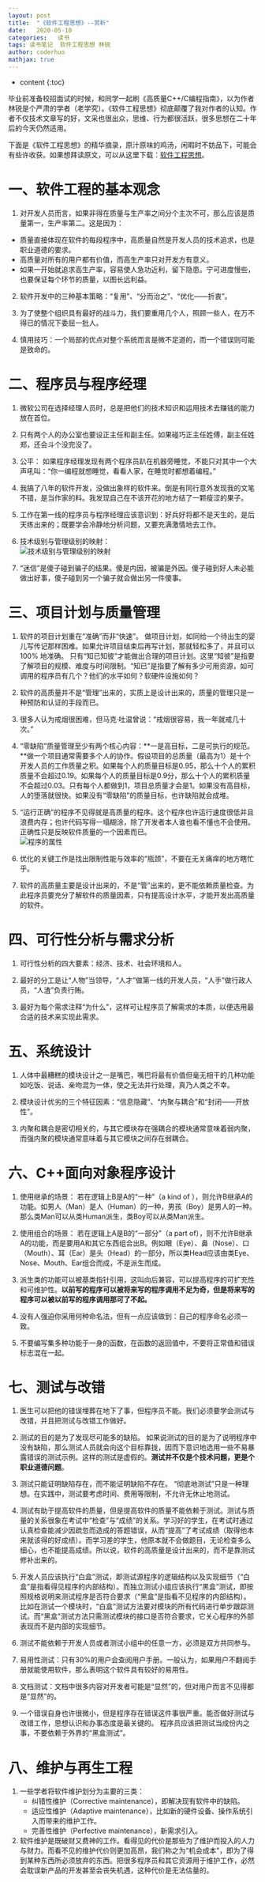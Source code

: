 ```yaml
---
layout: post  
title:  "《软件工程思想》--赏析"  
date:   2020-05-10  
categories:   读书
tags: 读书笔记  软件工程思想 林锐
author: coderhuo  
mathjax: true
---
```


* content
{:toc}  

毕业前准备校招面试的时候，和同学一起刷《高质量C++/C编程指南》，以为作者林锐是个严肃的学者（老学究）。《软件工程思想》彻底颠覆了我对作者的认知。作者不仅技术文章写的好，文采也很出众，思维、行为都很活跃，很多思想在二十年后的今天仍然适用。  

下面是《软件工程思想》的精华摘录，原汁原味的鸡汤，闲暇时不妨品下，可能会有些许收获。如果想拜读原文，可以从这里下载：[软件工程思想](http://data.coderhuo.tech/books/tech/%E8%BD%AF%E4%BB%B6%E5%B7%A5%E7%A8%8B%E6%80%9D%E6%83%B3/)。





# 一、软件工程的基本观念 #

1. 对开发人员而言，如果非得在质量与生产率之间分个主次不可，那么应该是质量第一，生产率第二。这是因为：  
  - 质量直接体现在软件的每段程序中，高质量自然是开发人员的技术追求，也是职业道德的要求。
  - 高质量对所有的用户都有价值，而高生产率只对开发方有意义。
  - 如果一开始就追求高生产率，容易使人急功近利，留下隐患。宁可进度慢些，也要保证每个环节的质量，以图长远利益。

2. 软件开发中的三种基本策略：“复用”、“分而治之”、“优化——折衷”。  

3. 为了使整个组织具有最好的战斗力，我们要重用几个人，照顾一些人，在万不得已的情况下委屈一批人。  

4. 慎用技巧：一个局部的优点对整个系统而言是微不足道的，而一个错误则可能是致命的。  

# 二、程序员与程序经理 #

1. 微软公司在选择经理人员时，总是把他们的技术知识和运用技术去赚钱的能力放在首位。  

2. 只有两个人的办公室也要设正主任和副主任。如果碰巧正主任姓傅，副主任姓郑，还会斗个没完没了。  

3. 公平： 如果程序经理发现有两个程序员趴在机器旁睡觉，不能只对其中一个大声吼叫：“你一编程就想睡觉，看看人家，在睡觉时都想着编程。”  

4. 我搞了八年的软件开发，没做出象样的软件来。倒是有同行意外发现我的文笔不错，是当作家的料。我发现自己在不该开花的地方结了一颗瘦涩的果子。

5. 工作在第一线的程序员与程序经理应该意识到：好兵好将都不是天生的，是后天练出来的；既要学会冷静地分析问题，又要充满激情地去工作。  

6. 技术级别与管理级别的映射：  
![技术级别与管理级别的映射](http://data.coderhuo.tech/blog/software_project_linrui/tech_manager_level_map.png)

7. “迷信”是傻子碰到骗子的结果。傻是内因，被骗是外因。傻子碰到好人未必能做出好事，傻子碰到另一个骗子就会做出另一件傻事。

# 三、项目计划与质量管理 #

1. 软件的项目计划重在“准确”而非“快速”。 做项目计划，如同给一个待出生的婴儿写传记那样困难。如果允许项目结束后再写计划，那就轻松多了，并且可以100% 地准确。 只有“知已知彼”才能做出合理的项目计划。这里“知彼”是指要了解项目的规模、难度与时间限制。“知已”是指要了解有多少可用资源，如可调用的程序员有几个？他们的水平如何？软硬件设施如何？  

2. 软件的高质量并不是“管理”出来的，实质上是设计出来的，质量的管理只是一种预防和认证的手段而已。  

3. 很多人认为戒烟很困难，但马克·吐温曾说：“戒烟很容易，我一年就戒几十次。”  


4. “零缺陷”质量管理至少有两个核心内容：**一是高目标，二是可执行的规范。**做一个项目通常需要多个人的协作。假设项目的总质量（最高为1）是十个开发人员的工作质量之积。如果每个人的质量目标是0.95，那么十个人的累积质量不会超过0.19。如果每个人的质量目标是0.9分，那么十个人的累积质量不会超过0.03。只有每个人都做到1，项目总质量才会是1。如果没有高目标，人的堕落就很快。如果没有“零缺陷”的质量目标，也许缺陷就会成堆。  


5. “运行正确”的程序不见得就是高质量的程序。这个程序也许运行速度很低并且浪费内存；也许代码写得一塌糊涂，除了开发者本人谁也看不懂也不会使用。正确性只是反映软件质量的一个因素而已。  
![程序的属性](http://data.coderhuo.tech/blog/software_project_linrui/software_property.png)

6. 优化的关键工作是找出限制性能与效率的“瓶颈”，不要在无关痛痒的地方瞎忙乎。  


7. 软件的高质量主要是设计出来的，不是“管”出来的，更不能依赖质量检查。为此程序员要充分了解软件的质量因素，只有提高设计水平，才能开发出高质量的软件。

# 四、可行性分析与需求分析 #

1. 可行性分析的四大要素：经济、技术、社会环境和人。

2. 最好的分工是让“人物”当领导，“人才”做第一线的开发人员，“人手”做行政人员，“人渣”负责行贿。  

3. 最好为每个需求注释“为什么”，这样可让程序员了解需求的本质，以便选用最合适的技术来实现此需求。

# 五、系统设计 #

1. 人体中最糟糕的模块设计之一是嘴巴，嘴巴将最有价值但毫无相干的几种功能如吃饭、说话、亲吻混为一体，使之无法并行处理，真乃人类之不幸。  

2. 模块设计优劣的三个特征因素：“信息隐藏”、“内聚与耦合”和“封闭——开放性”。  

3. 内聚和耦合是密切相关的，与其它模块存在强耦合的模块通常意味着弱内聚，而强内聚的模块通常意味着与其它模块之间存在弱耦合。  

# 六、C++面向对象程序设计 #  

1. 使用继承的场景： 若在逻辑上B是A的“一种”（a kind of ），则允许B继承A的功能。如男人（Man）是人（Human）的一种，男孩（Boy）是男人的一种。那么类Man可以从类Human派生，类Boy可以从类Man派生。  

2. 使用组合的场景： 若在逻辑上A是B的“一部分”（a part of），则不允许B继承A的功能，而是要用A和其它东西组合出B。例如眼（Eye）、鼻（Nose）、口（Mouth）、耳（Ear）是头（Head）的一部分，所以类Head应该由类Eye、Nose、Mouth、Ear组合而成，不是派生而成。  

3. 派生类的功能可以被基类指针引用，这叫向后兼容，可以提高程序的可扩充性和可维护性。**以前写的程序可以被将来写的程序调用不足为奇，但是将来写的程序可以被以前写的程序调用那可了不起。**  

4. 没有人强迫你采用何种命名法，但有一点应该做到：自己的程序命名必须一致。  

5. 不要编写集多种功能于一身的函数，在函数的返回值中，不要将正常值和错误标志混在一起。  

# 七、测试与改错 #  

1. 医生可以把他的错误埋葬在地下了事，但程序员不能。我们必须要学会测试与改错，并且把测试与改错工作做好。  

2. 测试的目的是为了发现尽可能多的缺陷。 如果说测试的目的是为了说明程序中没有缺陷，那么测试人员就会向这个目标靠拢，因而下意识地选用一些不易暴露错误的测试示例。这样的测试是虚假的。**测试并不仅是个技术问题，更是个职业道德问题**。  

3. 测试只能证明缺陷存在，而不能证明缺陷不存在。 “彻底地测试”只是一种理想。在实践中，测试要考虑时间、费用等限制，不允许无休止地测试。  

4. 测试有助于提高软件的质量，但是提高软件的质量不能依赖于测试。测试与质量的关系很象在考试中“检查”与“成绩”的关系。学习好的学生，在考试时通过认真检查能减少因疏忽而造成的答题错误，从而“提高”了考试成绩（取得他本来就该得的好成绩）。而学习差的学生，他原本就不会做题目，无论检查多么细心，也不能提高成绩。所以说，软件的高质量是设计出来的，而不是靠测试修补出来的。  

5. 开发人员应该执行“白盒”测试，即测试源程序的逻辑结构以及实现细节（“白盒”是指看得见程序的内部结构）。而独立测试小组应该执行“黑盒”测试，即按照规格说明来测试程序是否符合要求（“黑盒”是指看不见程序的内部结构）。比如在测试一个模块时，“白盒”测试方法要对模块的所有代码进行单步跟踪测试。而“黑盒”测试方法只需测试模块的接口是否符合要求，它关心程序的外部表现而不是内部的实现细节。  

6. 测试不能依赖于开发人员或者测试小组中的任意一方，必须是双方共同参与。  

32. 易用性测试：只有30%的用户会查阅用户手册。一般认为，如果用户不翻阅手册就能使用软件，那么表明这个软件具有较好的易用性。  

33. 文档测试：文档中很多内容对开发者可能是“显然”的，但对用户而言不见得都是“显然”的。  

34. 一个错误自身也许很微小，但是程序存在错误这件事很严重。能否做好测试与改错工作，思想认识和办事态度是最关键的。 程序员应该把测试当成份内之事，不要依赖于外界的“黑盒测试”。  

# 八、维护与再生工程 #  

1. 一些学者将软件维护划分为主要的三类：
   - 纠错性维护（Corrective maintenance），即解决现有软件中的缺陷。
   - 适应性维护（Adaptive maintenance），比如新的硬件设备、操作系统引入而带来的维护工作。
   - 完善性维护（Perfective maintenance），新需求引入。
2. 软件维护是既破财又费神的工作。看得见的代价是那些为了维护而投入的人力与财力。而看不见的维护代价则更加高昂，我们称之为“机会成本”，即为了得到某种东西所必须放弃的东西。把很多程序员和其它资源用于维护工作，必然会耽误新产品的开发甚至会丧失机遇，这种代价是无法估量的。

